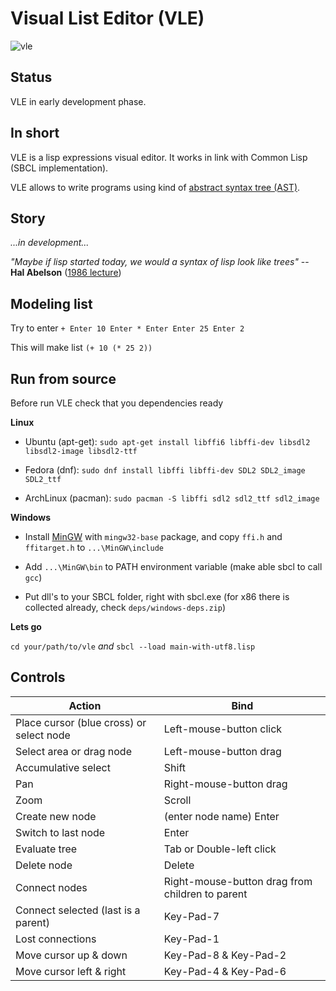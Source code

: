 # Visual List Editor (VLE)
![vle](https://github.com/honix/Visual-List-Editor/blob/master/wiki/fibonacci.png)

## Status
VLE in early development phase.

## In short
VLE is a lisp expressions visual editor. It works in link with Common Lisp (SBCL implementation).

VLE allows to write programs using kind of [abstract syntax tree (AST)](https://en.wikipedia.org/wiki/Abstract_syntax_tree).

## Story
*...in development...*

*"Maybe if lisp started today, we would a syntax of lisp look like trees"* -- **Hal Abelson** ([1986 lecture](https://www.youtube.com/watch?v=XYKRVNQ_MqE&feature=youtu.be&t=34m33s))

## Modeling list
Try to enter
```+ Enter 10 Enter * Enter Enter 25 Enter 2```

This will make list
```(+ 10 (* 25 2))```

## Run from source
Before run VLE check that you dependencies ready

**Linux**

- Ubuntu (apt-get): ```sudo apt-get install libffi6 libffi-dev libsdl2 libsdl2-image libsdl2-ttf```

- Fedora (dnf): ```sudo dnf install libffi libffi-dev SDL2 SDL2_image SDL2_ttf```

- ArchLinux (pacman): ```sudo pacman -S libffi sdl2 sdl2_ttf sdl2_image```

**Windows**

- Install [MinGW](https://sourceforge.net/projects/mingw/files/Installer) with ```mingw32-base``` package, and copy ```ffi.h``` and ```ffitarget.h``` to ```...\MinGW\include```

- Add ```...\MinGW\bin``` to PATH environment variable (make able sbcl to call ```gcc```)

- Put dll's to your SBCL folder, right with sbcl.exe (for x86 there is collected already, check ```deps/windows-deps.zip```)

**Lets go**

```cd your/path/to/vle``` *and* ```sbcl --load main-with-utf8.lisp```

## Controls
Action | Bind
-------|------
Place cursor (blue cross) or select node | Left-mouse-button click
Select area or drag node | Left-mouse-button drag
Accumulative select | Shift
Pan | Right-mouse-button drag
Zoom | Scroll
Create new node | (enter node name) Enter
Switch to last node | Enter
Evaluate tree | Tab or Double-left click
Delete node | Delete
Connect nodes | Right-mouse-button drag from children to parent
Connect selected (last is a parent)| Key-Pad-7
Lost connections | Key-Pad-1
Move cursor up & down | Key-Pad-8 & Key-Pad-2
Move cursor left & right | Key-Pad-4 & Key-Pad-6
